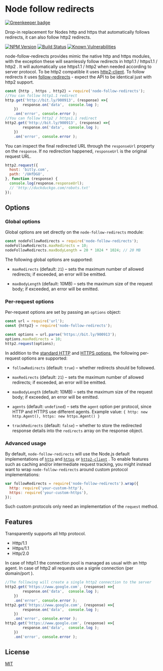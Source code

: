 # Node follow redirects

[![Greenkeeper badge](https://badges.greenkeeper.io/hisco/node-follow-redirects.svg)](https://greenkeeper.io/)

Drop-in replacement for Nodes http and https that automatically follows redirects, it can also follow http2 redirects.

[![NPM Version][npm-image]][npm-url]
[![Build Status][travis-image]][travis-url]
[![Known Vulnerabilities][snyk-image]][snyk-url]


node-follow-redirects provides mimic the native http and https modules, with the exception these will seamlessly follow redirects in http1.1 / https1.1 / http2 .
It will automatically use https1.1 / http2 when needed according to server protocol.
To be http2 compatible it uses [http2-client](https://www.npmjs.com/package/http2-client).
To follow redirects it uses [follow-redirects](https://www.npmjs.com/package/follow-redirects) - expect the API to be identical just with http2 support.

```js
const {http , https , http2} = require('node-follow-redirects');
//You can follow http1.1 redirect
http.get('http://bit.ly/900913', (response) =>{
        response.on('data',  console.log );
    })
    .on('error', console.error );
//You can follow http2 / https1.1 redirect
http2.get('http://bit.ly/900913', (response) =>{
        response.on('data',  console.log );
    })
    .on('error', console.error );
```

You can inspect the final redirected URL through the `responseUrl` property on the `response`.
If no redirection happened, `responseUrl` is the original request URL.


```js
http2.request({
  host: 'bitly.com',
  path: '/UHfDGO',
}, function (response) {
  console.log(response.responseUrl);
  // 'http://duckduckgo.com/robots.txt'
});
```

## Options
### Global options
Global options are set directly on the `node-follow-redirects` module:

```javascript
const nodeFollowRedirects = require('node-follow-redirects');
nodeFollowRedirects.maxRedirects = 10;
nodeFollowRedirects.maxBodyLength = 20 * 1024 * 1024; // 20 MB
```

The following global options are supported:

- `maxRedirects` (default: `21`) – sets the maximum number of allowed redirects; if exceeded, an error will be emitted.

- `maxBodyLength` (default: 10MB) – sets the maximum size of the request body; if exceeded, an error will be emitted.


### Per-request options
Per-request options are set by passing an `options` object:

```javascript
const url = require('url');
const {http2} = require('node-follow-redirects');

const options = url.parse('https://bit.ly/900913');
options.maxRedirects = 10;
http2.request(options);
```

In addition to the [standard HTTP](https://nodejs.org/api/http.html#http_http_request_options_callback) and [HTTPS options](https://nodejs.org/api/https.html#https_https_request_options_callback),
the following per-request options are supported:
- `followRedirects` (default: `true`) – whether redirects should be followed.

- `maxRedirects` (default: `21`) – sets the maximum number of allowed redirects; if exceeded, an error will be emitted.

- `maxBodyLength` (default: 10MB) – sets the maximum size of the request body; if exceeded, an error will be emitted.

- `agents` (default: `undefined`) – sets the `agent` option per protocol, since HTTP and HTTPS use different agents. Example value: `{ http: new http.Agent(), https: new https.Agent() }`

- `trackRedirects` (default: `false`) – whether to store the redirected response details into the `redirects` array on the response object.


### Advanced usage
By default, `node-follow-redirects` will use the Node.js default implementations
of [`http`](https://nodejs.org/api/http.html)
and [`https`](https://nodejs.org/api/https.html) or [`http2-client`](https://www.npmjs.com/package/http2-client) .
To enable features such as caching and/or intermediate request tracking,
you might instead want to wrap `node-follow-redirects` around custom protocol implementations:

```javascript
var followRedirects = require('node-follow-redirects').wrap({
  http: require('your-custom-http'),
  https: require('your-custom-https'),
});
```

Such custom protocols only need an implementation of the `request` method.

## Features
Transparently supports all http protocol.
  * Http/1.1
  * Https/1.1
  * Http/2.0

In case of http1.1 the connection pool is managed as usual with an http agent.
In case of http2 all requests use a signle connection (per domain/port ).

```js
//The following will create a single http2 connection to the server
http2.get('https://www.google.com', (response) =>{
        response.on('data',  console.log );
    })
    .on('error', console.error );
http2.get('https://www.google.com', (response) =>{
        response.on('data',  console.log );
    })
    .on('error', console.error );
http2.get('https://www.google.com', (response) =>{
        response.on('data',  console.log );
    })
    .on('error', console.error );
```
## License

  [MIT](LICENSE)
 
[npm-image]: https://img.shields.io/npm/v/node-follow-redirects.svg
[npm-url]: https://npmjs.org/package/node-follow-redirects
[travis-image]: https://img.shields.io/travis/hisco/node-follow-redirects/master.svg?style=flat-square
[travis-url]: https://travis-ci.org/hisco/node-follow-redirects
[snyk-image]: https://snyk.io/test/github/hisco/node-follow-redirects/badge.svg?targetFile=package.json
[snyk-url]: https://snyk.io/test/github/hisco/node-follow-redirects/badge.svg?targetFile=package.json